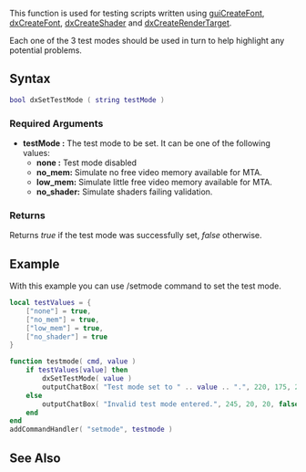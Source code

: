 This function is used for testing scripts written using [guiCreateFont](/docs/guicreatefont.md "wikilink"), [dxCreateFont](/dxCreateFont.md "wikilink"), [dxCreateShader](/dxCreateShader.md "wikilink") and [dxCreateRenderTarget](/dxCreateRenderTarget.md "wikilink").

Each one of the 3 test modes should be used in turn to help highlight any potential problems.

Syntax
------

``` lua
bool dxSetTestMode ( string testMode )
```

### Required Arguments

-   **testMode :** The test mode to be set. It can be one of the following values:
    -   **none :** Test mode disabled
    -   **no\_mem:** Simulate no free video memory available for MTA.
    -   **low\_mem:** Simulate little free video memory available for MTA.
    -   **no\_shader:** Simulate shaders failing validation.

### Returns

Returns *true* if the test mode was successfully set, *false* otherwise.

Example
-------

With this example you can use /setmode command to set the test mode.

``` lua
local testValues = {
    ["none"] = true,
    ["no_mem"] = true,
    ["low_mem"] = true,
    ["no_shader"] = true
}

function testmode( cmd, value )
    if testValues[value] then
        dxSetTestMode( value )
        outputChatBox( "Test mode set to " .. value .. ".", 220, 175, 20, false )
    else
        outputChatBox( "Invalid test mode entered.", 245, 20, 20, false )
    end
end
addCommandHandler( "setmode", testmode )
```

See Also
--------
